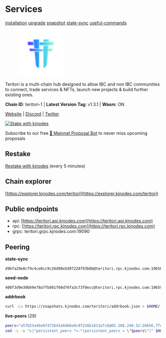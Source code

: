 # Services

[installation](./installation/ "mention") [upgrade](./upgrade/ "mention") [snapshot](./snapshot/ "mention") [state-sync](./state-sync/ "mention") [useful-commands](./useful-commands/ "mention")

<figure><img src="https://raw.githubusercontent.com/kj89/cosmos-images/main/logos/teritori.png" width="150" alt=""><figcaption></figcaption></figure>

Teritori is a multi-chain hub designed to allow IBC and non IBC communities  to connect, trade services & NFTs, launch new projects & build further existing ones.

**Chain ID**: teritori-1 | **Latest Version Tag**: v1.3.1 | **Wasm**: ON

[Website](https://teritori.com) | [Discord](https://discord.gg/teritori) | [Twitter](https://twitter.com/TeritoriNetwork)

[![Stake with kjnodes](https://i.ibb.co/cr44Q8j/button-stake-with-kjnodes.png)](https://restake.app/teritori/torivaloper184ln03hkpt75uhrrr26f66kvcqvf4yn4nc2xjm)

Subscribe to our free [🤖 Mainnet Proposal Bot](https://t.me/kjnodes_proposal_bot) to never miss upcoming proposals

## Restake

[Restake with kjnodes](https://restake.app/teritori/torivaloper184ln03hkpt75uhrrr26f66kvcqvf4yn4nc2xjm) (every 5 minutes)
## Chain explorer
[https://explorer.kjnodes.com/teritori](https://explorer.kjnodes.com/teritori)

## Public endpoints

* api: [https://teritori.api.kjnodes.com](https://teritori.api.kjnodes.com)
* rpc: [https://teritori.rpc.kjnodes.com](https://teritori.rpc.kjnodes.com)
* grpc: teritori.grpc.kjnodes.com:19090

## Peering

**state-sync**

```text
d9bfa29e0cf9c4ce0cc9c26d98e5d97228f93b0b@teritori.rpc.kjnodes.com:19656
```

**seed-node**

```text
400f3d9e30b69e78a7fb891f60d76fa3c73f0ecc@teritori.rpc.kjnodes.com:19659
```

**addrbook**
```bash
curl -Ls https://snapshots.kjnodes.com/teritori/addrbook.json > $HOME/.teritorid/config/addrbook.json
```

**live-peers** (29)
```bash
peers="a57b53a46e6f473b42a6db6e0c0f216b1611efcb@65.108.240.52:26656,7fed06d0391518f81f56fd8fbe964558f3b7d9da@37.59.21.96:15956,44b2bf9d970aece0531d3d939c5c546a7ac9201a@34.219.76.190:26656,8e1e342208f400bb10677617d4f08b31a3b48877@138.201.61.159:26656,ebc272824924ea1a27ea3183dd0b9ba713494f83@95.214.52.139:27166,6ef7a8bc7a3cc0856594f12570e8f2282a099dcf@65.109.93.152:26796,89757803f40da51678451735445ad40d5b15e059@134.65.192.221:26656,6085c32b26fb1baa4b16b426f5d56f2fff81cfc7@135.181.165.246:26656,e726816f42831689eab9378d5d577f1d06d25716@176.9.188.21:26656,2b4f46e601fb4ede2a0c98976337e3afdaa50dac@65.108.238.102:15956,3594b73f909a9c4b87cfe6a361ef8b2b51124dd5@65.109.69.59:15956,41caa4106f68977e3a5123e56f57934a2d34a1c1@185.16.38.210:27166,e1b058e5cfa2b836ddaa496b10911da62dcf182e@138.201.8.248:26656,63c28f10976800fd783930067d3d3a4eef358b28@173.215.85.171:20070,15e7d5ef19a373da5ca7aebbe3b57203f21e0a07@198.244.179.127:26656,8f28518afd31a42ea81bb3232a50ab0cec4dcdf7@51.158.236.131:26656,0b27217386756577e1eadf00c4169dc8f041e522@51.210.7.219:26656,c670830fdf60374f008fa4a4eb851deddcdaef5b@65.109.88.107:46656,17308ce7e097819743a01c0d30fedaa27e9f16a4@141.95.65.73:15956,82ebb17ddac20928fb8107201dad9f5aea7f9132@198.244.200.3:26656,b336b83d9bab0b8cf96a3833efcbc196fab63fdd@212.95.51.215:36656,67a266c2819ef727e51232365d98db017e82b1c3@135.181.62.108:26686,409c8a2b94d3835419127521347355ae47f07dd3@5.181.190.157:27656,5a98d637a16b16bf425a4a785c9d11a7d1e5b8a0@65.21.131.215:26736,e3374c3d25a36f06662fa150043e5e6529d11570@88.198.32.17:31656,d9bfa29e0cf9c4ce0cc9c26d98e5d97228f93b0b@65.109.88.38:19656,5057950d34b67a67325f02949703388c4a35c1dd@154.53.59.87:19656,46b7ae20e3cc4264076a91c3601f3894a021a80d@65.108.6.45:36656,ad347ea1ec920d12ccda2341348bcc89687739ef@88.99.164.158:38026"
sed -i -e "s|^persistent_peers *=.*|persistent_peers = \"$peers\"|" $HOME/.teritorid/config/config.toml
```
